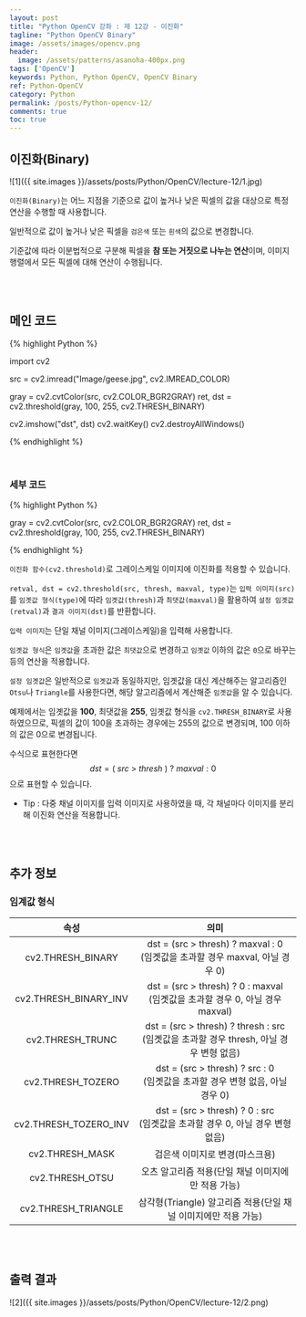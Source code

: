 ```yaml
---
layout: post
title: "Python OpenCV 강좌 : 제 12강 - 이진화"
tagline: "Python OpenCV Binary"
image: /assets/images/opencv.png
header:
  image: /assets/patterns/asanoha-400px.png
tags: ['OpenCV']
keywords: Python, Python OpenCV, OpenCV Binary
ref: Python-OpenCV
category: Python
permalink: /posts/Python-opencv-12/
comments: true
toc: true
---
```


## 이진화(Binary)

![1]({{ site.images }}/assets/posts/Python/OpenCV/lecture-12/1.jpg)

`이진화(Binary)`는 어느 지점을 기준으로 값이 높거나 낮은 픽셀의 값을 대상으로 특정 연산을 수행할 때 사용합니다.

일반적으로 값이 높거나 낮은 픽셀을 `검은색` 또는 `흰색`의 값으로 변경합니다.

기준값에 따라 이분법적으로 구분해 픽셀을 **참 또는 거짓으로 나누는 연산**이며, 이미지 행렬에서 모든 픽셀에 대해 연산이 수행됩니다.

<br>
<br>

## 메인 코드

{% highlight Python %}

import cv2

src = cv2.imread("Image/geese.jpg", cv2.IMREAD_COLOR)

gray = cv2.cvtColor(src, cv2.COLOR_BGR2GRAY)
ret, dst = cv2.threshold(gray, 100, 255, cv2.THRESH_BINARY)

cv2.imshow("dst", dst)
cv2.waitKey()
cv2.destroyAllWindows()

{% endhighlight %}

<br>

### 세부 코드

{% highlight Python %}

gray = cv2.cvtColor(src, cv2.COLOR_BGR2GRAY)
ret, dst = cv2.threshold(gray, 100, 255, cv2.THRESH_BINARY)

{% endhighlight %}

`이진화 함수(cv2.threshold)`로 그레이스케일 이미지에 이진화를 적용할 수 있습니다.

`retval, dst = cv2.threshold(src, thresh, maxval, type)`는 `입력 이미지(src)`를 `임곗값 형식(type)`에 따라 `임곗값(thresh)`과 `최댓값(maxval)`을 활용하여 `설정 임곗값(retval)`과 `결과 이미지(dst)`를 반환합니다.

`입력 이미지`는 단일 채널 이미지(그레이스케일)을 입력해 사용합니다.

`임곗값 형식`은 `임곗값`을 초과한 값은 `최댓값`으로 변경하고 `임곗값` 이하의 값은 `0`으로 바꾸는 등의 연산을 적용합니다. 

`설정 임곗값`은 일반적으로 `임곗값`과 동일하지만, 임곗값을 대신 계산해주는 알고리즘인 `Otsu`나 `Triangle`를 사용한다면, 해당 알고리즘에서 계산해준 `임곗값`을 알 수 있습니다.

예제에서는 임곗값을 **100**, 최댓값을 **255**, 임곗값 형식을 `cv2.THRESH_BINARY`로 사용하였으므로, 픽셀의 값이 100을 초과하는 경우에는 255의 값으로 변경되며, 100 이하의 값은 0으로 변경됩니다.

수식으로 표현한다면 $$ dst = (\ src\ >\ thresh\ )\ ?\ maxval : 0 $$ 으로 표현할 수 있습니다.

- Tip : 다중 채널 이미지를 입력 이미지로 사용하였을 때, 각 채널마다 이미지를 분리해 이진화 연산을 적용합니다.

<br>
<br>

## 추가 정보

### 임계값 형식

| 속성                  | 의미                                                                                      |
| :-------------------: | :---------------------------------------------------------------------------------------: |
| cv2.THRESH_BINARY     | dst = (src > thresh) ? maxval : 0<br>(임곗값을 초과할 경우 maxval, 아닐 경우 0)           |
| cv2.THRESH_BINARY_INV | dst = (src > thresh) ? 0 : maxval<br>(임곗값을 초과할 경우 0, 아닐 경우 maxval)           |
| cv2.THRESH_TRUNC      | dst = (src > thresh) ? thresh : src<br>(임곗값을 초과할 경우 thresh, 아닐 경우 변형 없음) |
| cv2.THRESH_TOZERO     | dst = (src > thresh) ? src : 0<br>(임곗값을 초과할 경우 변형 없음, 아닐 경우 0)           |
| cv2.THRESH_TOZERO_INV | dst = (src > thresh) ? 0 : src<br>(임곗값을 초과할 경우 0, 아닐 경우 변형 없음)           |
| cv2.THRESH_MASK       | 검은색 이미지로 변경(마스크용)                                                            |
| cv2.THRESH_OTSU       | 오츠 알고리즘 적용(단일 채널 이미지에만 적용 가능)                                        |
| cv2.THRESH_TRIANGLE   | 삼각형(Triangle) 알고리즘 적용(단일 채널 이미지에만 적용 가능)                            |

<br>
<br>

## 출력 결과

![2]({{ site.images }}/assets/posts/Python/OpenCV/lecture-12/2.png)
